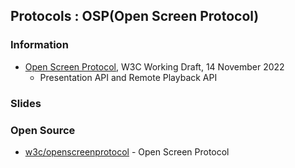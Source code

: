## Protocols : OSP(Open Screen Protocol)



### Information
- [Open Screen Protocol](https://www.w3.org/TR/openscreenprotocol/), W3C Working Draft, 14 November 2022
	-  Presentation API and Remote Playback API 

### Slides



### Open Source
- [w3c/openscreenprotocol](https://github.com/w3c/openscreenprotocol) - Open Screen Protocol
